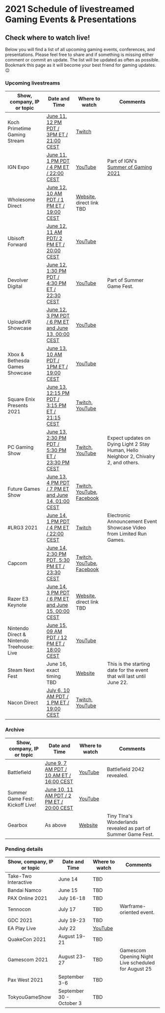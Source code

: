 # 2021 Schedule of livestreamed Gaming Events & Presentations
## Check where to watch live!

Below you will find a list of all upcoming gaming events, conferences, and presentations. Please feel free to share and if something is missing either comment or commit an update. The list will be updated as often as possible. Bookmark this page as it will become your best friend for gaming updates. :wink:

### Upcoming livestreams

Show, company, IP or topic | Date and Time | Where to watch | Comments
-------------------- | ------------- | -------------- | --------
Koch Primetime Gaming Stream | [June 11, 12 PM PDT / 3PM ET / 21:00 CEST](https://www.timeanddate.com/worldclock/converter.html?iso=20210611T190000&p1=tz_pdt&p2=tz_et&p3=tz_cest) | [Twitch](https://www.twitch.tv/weknowsomethingudontknow/) | 
IGN Expo | [June 11, 1 PM PDT / 4 PM ET / 22:00 CEST](https://www.timeanddate.com/worldclock/converter.html?iso=20210611T200000&p1=tz_pdt&p2=tz_et&p3=tz_cest) | [YouTube]() | Part of IGN's [Summer of Gaming 2021](https://www.ign.com/articles/summer-of-gaming-2021-schedule-how-to-watch-announcements-games-date-time)
Wholesome Direct | [June 12, 10 AM PDT / 1 PM ET / 19:00 CEST](https://www.timeanddate.com/worldclock/converter.html?iso=20210611T170000&p1=tz_pdt&p2=tz_et&p3=tz_cest) | [Website](https://www.wholesomegames.com/), direct link TBD | 
Ubisoft Forward | [June 12, 11 AM PDT/  2 PM ET / 20:00 CEST](https://www.timeanddate.com/worldclock/converter.html?iso=20210612T180000&p1=tz_pdt&p2=tz_et&p3=tz_cest) | [YouTube](https://www.youtube.com/watch?v=ydOv_hunhjE) | 
Devolver Digital | [June 12, 1:30 PM PDT / 4:30 PM ET / 22:30 CEST](https://www.timeanddate.com/worldclock/converter.html?iso=20210612T203000&p1=tz_pdt&p2=tz_et&p3=tz_cest) | [YouTube](https://www.youtube.com/user/DevolverDigital) | Part of Summer Game Fest.
UploadVR Showcase | [June 12, 3 PM PDT / 6 PM ET and June 13, 00:00 CEST]() | [YouTube](https://www.youtube.com/channel/UCqDMvCa1tGak6AmijajiKOw) | 
Xbox & Bethesda Games Showcase | [June 13, 10 AM PDT / 1PM ET / 19:00 CEST](https://www.timeanddate.com/worldclock/converter.html?iso=20210613T170000&p1=tz_pdt&p2=tz_et&p3=tz_cest) | [YouTube](https://www.youtube.com/user/xbox) | 
Square Enix Presents 2021 | [June 13, 12:15 PM PDT / 3:15 PM ET / 21:15 CEST](https://www.timeanddate.com/worldclock/converter.html?iso=20210613T191500&p1=tz_pdt&p2=tz_et&p3=tz_cest) | [Twitch](https://www.twitch.tv/squareenix), [YouTube](https://www.youtube.com/c/squareenixna) | 
PC Gaming Show | [June 13, 2:30 PM PDT / 5:30 PM ET / 23:30 PM CEST](https://www.timeanddate.com/worldclock/converter.html?iso=20210613T213000&p1=tz_pdt&p2=tz_et&p3=tz_cest) | [Twitch](https://www.twitch.tv/pcgamer), [YouTube](https://www.youtube.com/pcgamer) | Expect updates on Dying Light 2 Stay Human, Hello Neighbor 2, Chivalry 2, and others.
Future Games Show | [June 13, 4 PM PDT / 7 PM ET and June 14, 01:00 CEST](https://www.timeanddate.com/worldclock/converter.html?iso=20210613T230000&p1=tz_pdt&p2=tz_et&p3=tz_cest) | [Twitch](https://www.twitch.tv/gamesradar), [YouTube](https://www.twitch.tv/gamesradar), [Facebook](https://www.facebook.com/gamesradarplus)
#LRG3 2021 | [June 14, 1 PM PDT / 4 PM ET / 22:00 CEST](https://www.timeanddate.com/worldclock/converter.html?iso=20210614T200000&p1=tz_pdt&p2=tz_et&p3=tz_cest) | [Twitch](https://www.twitch.tv/limitedrungames) | Electronic Announcement Event Showcase Video from Limited Run Games.
Capcom | [June 14, 2:30 PM PDT, 5:30 PM ET / 23:30 CEST](https://www.timeanddate.com/worldclock/converter.html?iso=20210614T213000&p1=tz_pdt&p2=tz_et&p3=tz_cest) | [Twitch](https://www.twitch.tv/CapcomUSA), [YouTube](https://www.youtube.com/channel/UCW7h-1mymnJ96akzjrmiIgA), [Facebook](https://www.facebook.com/CapcomUSA)
Razer E3 Keynote | [June 14, 3 PM PDT / 6 PM ET and June 15, 00:00 CEST](https://www.timeanddate.com/worldclock/converter.html?iso=20210614T220000&p1=tz_pdt&p2=tz_et&p3=tz_cest) | [Website](https://www.razer.com/events/razer-e3-keynote), direct link TBD |
Nintendo Direct & Nintendo Treehouse: Live | [June 15, 09 AM PDT / 12 PM ET / 18:00 CEST](https://www.timeanddate.com/worldclock/converter.html?iso=20210615T160000&p1=tz_pdt&p2=tz_et&p3=tz_cest) | [YouTube](https://www.youtube.com/user/Nintendo) | 
Steam Next Fest | June 16, exact timing TBD | [Website](https://store.steampowered.com/sale/nextfest) | This is the starting date for the event that will last until June 22.
Nacon Direct | [July 6, 10 AM PDT / 1 PM ET / 19:00 CEST](https://www.timeanddate.com/worldclock/converter.html?iso=20210706T170000&p1=tz_pdt&p2=tz_et&p3=tz_cest) | [Twitch](https://www.twitch.tv/Nacon), [YouTube](https://www.youtube.com/Nacon) | 

### Archive

Show, company, IP or topic | Date and Time | Where to watch | Comments
-------------------- | ------------- | -------------- | --------
Battlefield | [June 9, 7 AM PDT / 10 AM ET / 16:00 CEST](https://www.timeanddate.com/worldclock/converter.html?iso=20210609T140000&p1=tz_pdt&p2=tz_et&p3=tz_cest) | [YouTube](https://www.youtube.com/user/battlefield) | Battlefield 2042 revealed.
Summer Game Fest: Kickoff Live! | [June 10, 11 AM PDT / 2 PM ET / 20:00 CEST](https://www.timeanddate.com/worldclock/converter.html?iso=20210610T180000&p1=tz_pdt&p2=tz_et&p3=tz_cest) | [YouTube](https://www.youtube.com/watch?v=MqXeohrnoaY) | 
Gearbox | As above | [Website](https://bechaoticgreat.com/) | Tiny TIna's Wonderlands revealed as part of Summer Game Fest.

### Pending details

Show, company, IP or topic | Date and Time | Where to watch | Comments
-------------------- | ------------- | -------------- | --------
Take-Two Interactive | June 14 | TBD
Bandai Namco | June 15 | TBD
PAX Online 2021 | July 16-18 | TBD
Tennocon | July 17 | TBD | Warframe-oriented event.
GDC 2021 | July 19-23 | TBD
EA Play Live | July 22 | [YouTube](https://www.youtube.com/user/EA)
QuakeCon 2021 | August 19-21 | TBD
Gamescom 2021 | August 23-27 | TBD | Gamescom Opening Night Live scheduled for August 25
Pax West 2021 | September 3-6 | TBD
TokyouGameShow | September 30 - October 3 | TBD
